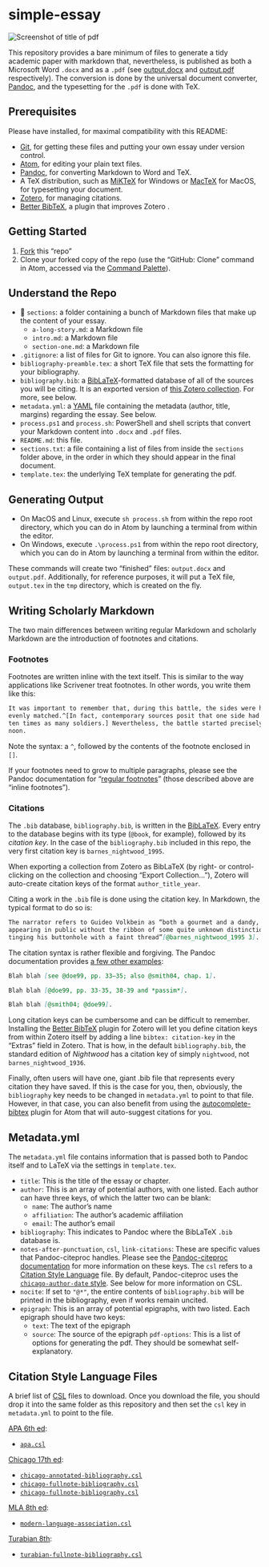 # simple-essay

![Screenshot of title of pdf](https://i.imgur.com/1s1dDV8.png)

This repository provides a bare minimum of files to generate a tidy academic
paper with markdown that, nevertheless, is published as both a Microsoft Word
`.docx` and as a `.pdf` (see
[output.docx](https://github.com/plain-plain-text/simple-essay/blob/master/output.docx)
and
[output.pdf](https://github.com/plain-plain-text/simple-essay/blob/master/output.pdf)
respectively). The conversion is done by the universal document
converter, [Pandoc](http://pandoc.org), and the typesetting for the `.pdf` is
done with TeX.

## Prerequisites

Please have installed, for maximal compatibility with this README:

* [Git](http://git-scm.com), for getting these files and putting your own essay under version control.
* [Atom](http://atom.io), for editing your plain text files.
* [Pandoc](http://pandoc.org), for converting Markdown to Word and TeX.
* A TeX distribution, such as [MiKTeX](http://miktex.org) for Windows or [MacTeX](https://www.tug.org/mactex/) for MacOS, for typesetting your document.
* [Zotero](http://zotero.org), for managing citations.
* [Better BibTeX](https://retorque.re/zotero-better-bibtex/), a plugin that improves Zotero .

## Getting Started

1. [Fork](https://help.github.com/articles/fork-a-repo/) this “repo”
1. Clone your forked copy of the repo (use the “GitHub: Clone” command in
   Atom, accessed via the [Command
   Palette](https://atom.io/packages/command-palette)).

## Understand the Repo

* 📁 `sections`: a folder containing a bunch of Markdown files that make up
the content of your essay.
    * `a-long-story.md`: a Markdown file
    * `intro.md`: a Markdown file
    * `section-one.md`: a Markdown file
* `.gitignore`: a list of files for Git to ignore. You can also ignore this
file.
* `bibliography-preamble.tex`: a short TeX file that sets the formatting for
your bibliography.
* `bibliography.bib`: a
[BibLaTeX](https://ctan.org/pkg/biblatex?lang=en)-formatted database of all of
the sources you will be citing. It is an exported version of [this Zotero
collection](https://www.zotero.org/moacir/items/collectionKey/7G84VPGE). For
more, see below.
* `metadata.yml`: a [YAML](https://learnxinyminutes.com/docs/yaml/) file
containing the metadata (author, title, margins) regarding the essay. See
below.
* `process.ps1` and `process.sh`: PowerShell and shell scripts that convert
your Markdown content into `.docx` and `.pdf` files.
* `README.md`: this file.
* `sections.txt`: a file containing a list of files from inside the `sections` folder above, in the order in which they should appear in the final document.
* `template.tex`: the underlying TeX template for generating the pdf.

## Generating Output

* On MacOS and Linux, execute `sh process.sh` from within the repo root
directory, which you can do in Atom by launching a terminal from within the
editor.
* On Windows, execute `.\process.ps1` from within the repo root directory,
which you can do in Atom by launching a terminal from within the editor.

These commands will create two “finished” files: `output.docx` and
`output.pdf`. Additionally, for reference purposes, it will put a TeX file,
`output.tex` in the `tmp` directory, which is created on the fly.

## Writing Scholarly Markdown

The two main differences between writing regular Markdown and scholarly
Markdown are the introduction of footnotes and citations.

### Footnotes

Footnotes are written inline with the text itself. This is similar to the way
applications like Scrivener treat footnotes. In other words, you write them
like this:

```markdown
It was important to remember that, during this battle, the sides were hardly
evenly matched.^[In fact, contemporary sources posit that one side had nearly
ten times as many soldiers.] Nevertheless, the battle started precisely at
noon.
```

Note the syntax: a `^`, followed by the contents of the footnote enclosed in
`[]`.

If your footnotes need to grow to multiple paragraphs, please see the Pandoc
documentation for “[regular
footnotes](https://pandoc.org/MANUAL.html#footnotes)” (those described above
are “inline footnotes”).

### Citations

The `.bib` database, `bibliography.bib`, is written in the
[BibLaTeX](https://ctan.org/pkg/biblatex?lang=en). Every entry to the database
begins with its type (`@book`, for example), followed by its *citation key*.
In the case of the `bibliography.bib` included in this repo, the very first
citation key is `barnes_nightwood_1995`.

When exporting a collection from Zotero as BibLaTeX (by right- or
control-clicking on the collection and choosing “Export Collection…”), Zotero
will auto-create citation keys of the format `author_title_year`.

Citing a work in the `.bib` file is done using the citation key. In Markdown,
the typical format to do so is:

```markdown
The narrator refers to Guideo Volkbein as “both a gourmet and a dandy, never
appearing in public without the ribbon of some quite unknown distinction
tinging his buttonhole with a faint thread”[@barnes_nightwood_1995 3].
```

The citation syntax is rather flexible and forgiving. The Pandoc documentation
provides [a few other examples](https://pandoc.org/MANUAL.html#citations):

```markdown
Blah blah [see @doe99, pp. 33–35; also @smith04, chap. 1].

Blah blah [@doe99, pp. 33-35, 38-39 and *passim*].

Blah blah [@smith04; @doe99].
```

Long citation keys can be cumbersome and can be difficult to remember.
Installing the [Better BibTeX](https://retorque.re/zotero-better-bibtex/)
plugin for Zotero will let you define citation keys from within Zotero itself
by adding a line `bibtex: citation-key` in the “Extras” field in Zotero. That
is how, in the default `bibliography.bib`, the standard edition of _Nightwood_
has a citation key of simply `nightwood`, not `barnes_nightwood_1936`.

Finally, often users will have one, giant .bib file that represents every
citation they have saved. If this is the case for you, then, obviously, the
`bibliography` key needs to be changed in `metadata.yml` to point to that
file. However, in that case, you can also benefit from using the
[autocomplete-bibtex](https://atom.io/packages/autocomplete-bibtex) plugin for
Atom that will auto-suggest citations for you.

## Metadata.yml

The `metadata.yml` file contains information that is passed both to Pandoc
itself and to LaTeX via the settings in `template.tex`. 

* `title`: This is the title of the essay or chapter.
* `author`: This is an array of potential authors, with one listed. Each
author can have three keys, of which the latter two can be blank:
    * `name`: The author’s name
    * `affiliation`: The author’s academic affiliation
    * `email`: The author’s email
* `bibliography`: This indicates to Pandoc where the BibLaTeX `.bib` database
is.
* `notes-after-punctuation`, `csl`, `link-citations`: These are specific
values that Pandoc-citeproc handles. Please see the [Pandoc-citeproc
documentation](https://github.com/jgm/pandoc-citeproc/blob/master/man/pandoc-citeproc.1.md)
for more information on these keys. The `csl` refers to a [Citation Style
Language](https://citationstyles.org/) file. By default, Pandoc-citeproc uses
the [`chicago-author-date`
style](https://github.com/citation-style-language/styles/blob/master/chicago-author-date.csl).
See below for more information on CSL.
* `nocite`: If set to `"@*"`, the entire contents of `bibliography.bib` will
be printed in the bibliography, even if works remain uncited.
* `epigraph`: This is an array of potential epigraphs, with two listed. Each
epigraph should have two keys:
    * `text`: The text of the epigraph
    * `source`: The source of the epigraph
`pdf-options`: This is a list of options for generating the pdf. They should
be somewhat self-explanatory.

## Citation Style Language Files

A brief list of [CSL](http://citationstyles.org) files to download. Once you
download the file, you should drop it into the same folder as this repository
and then set the `csl` key in `metadata.yml` to point to the file.

[APA 6th ed](http://www.apa.org):

* [`apa.csl`](https://github.com/citation-style-language/styles/blob/master/apa.csl)

[Chicago 17th ed](http://chicagomanualofstyle.org):

* [`chicago-annotated-bibliography.csl`](https://github.com/citation-style-language/styles/blob/master/chicago-annotated-bibliography.csl)
* [`chicago-fullnote-bibliography.csl`](https://github.com/citation-style-language/styles/blob/master/chicago-fullnote-bibliography.csl)
* [`chicago-fullnote-bibliography.csl`](https://github.com/citation-style-language/styles/blob/master/chicago-fullnote-bibliography.csl)

[MLA 8th ed](http://www.mla.org):

* [`modern-language-association.csl`](https://github.com/citation-style-language/styles/blob/master/modern-language-association.csl)

[Turabian
8th](https://en.wikipedia.org/wiki/A_Manual_for_Writers_of_Research_Papers,_Theses,_and_Dissertations):

* [`turabian-fullnote-bibliography.csl`](https://github.com/citation-style-language/styles/blob/master/turabian-fullnote-bibliography.csl)


